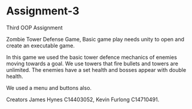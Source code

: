 # Assignment-3
Third OOP Assignment

Zombie Tower Defense Game, 
Basic game play
needs unity to open and create an executable game.

In this game we used the basic tower defence mechanics of enemies moving towards a goal.
We use towers that fire bullets and towers are unlimited. The enemies have a set health
and bosses appear with double health. 

We used a menu and buttons also.



Creators James Hynes C14403052, Kevin Furlong C14710491.
